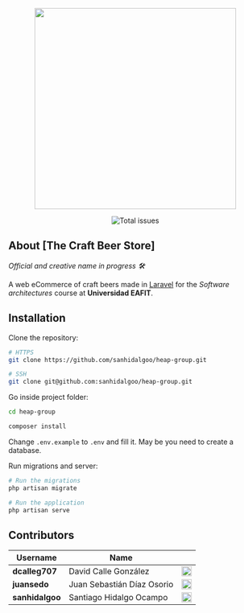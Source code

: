 <p align="center">
<img src="https://raw.githubusercontent.com/laravel/art/master/logo-lockup/5%20SVG/2%20CMYK/1%20Full%20Color/laravel-logolockup-cmyk-red.svg" width="400">
</p>

<p align="center">
<img src="https://img.shields.io/github/issues/sanhidalgoo/heap-group" alt="Total issues">
</p>

## About [The Craft Beer Store]

*Official and creative name in progress 🛠️*

A web eCommerce of craft beers made in [Laravel](https://laravel.com) for the *Software architectures* course at **Universidad EAFIT**.

## Installation

Clone the repository:
```bash
# HTTPS
git clone https://github.com/sanhidalgoo/heap-group.git

# SSH
git clone git@github.com:sanhidalgoo/heap-group.git
```

Go inside project folder:
```bash
cd heap-group

composer install
```

Change `.env.example` to `.env` and fill it. May be you need to create a database.

Run migrations and server:
```bash
# Run the migrations
php artisan migrate

# Run the application
php artisan serve
```


## Contributors

|Username|Name||
|------|-------|-----|
|**dcalleg707**|David Calle González|<a href="https://github.com/dcalleg707"><img src="https://image.flaticon.com/icons/png/512/25/25231.png" width=20></a>|
|**juansedo**|Juan Sebastián Díaz Osorio|<a href="https://github.com/juansedo"><img src="https://image.flaticon.com/icons/png/512/25/25231.png" width=20></a>|
|**sanhidalgoo**|Santiago Hidalgo Ocampo|<a href="https://github.com/sanhidalgoo"><img src="https://image.flaticon.com/icons/png/512/25/25231.png" width=20></a>|
